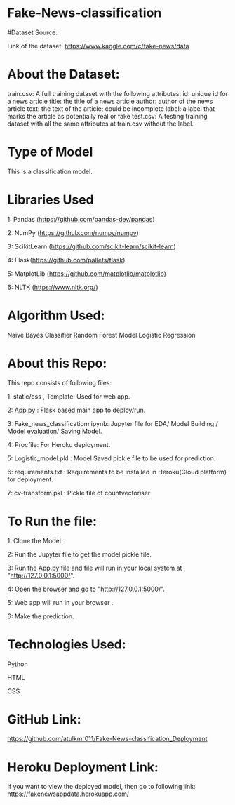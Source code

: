 # Fake-News-classification



#Dataset Source:

Link of the dataset: https://www.kaggle.com/c/fake-news/data

# About the Dataset: 

train.csv: A full training dataset with the following attributes:
id: unique id for a news article
title: the title of a news article
author: author of the news article
text: the text of the article; could be incomplete
label: a label that marks the article as potentially real or fake
test.csv: A testing training dataset with all the same attributes at train.csv without the label.

# Type of Model
This is a classification model.

# Libraries Used

1: Pandas (https://github.com/pandas-dev/pandas)

2: NumPy (https://github.com/numpy/numpy)

3: ScikitLearn (https://github.com/scikit-learn/scikit-learn)

4: Flask(https://github.com/pallets/flask)

5: MatplotLib (https://github.com/matplotlib/matplotlib)

6: NLTK (https://www.nltk.org/)


# Algorithm Used:

Naive Bayes Classifier
Random Forest Model
Logistic Regression

# About this Repo:
This repo consists of following files:

1: static/css , Template: Used for web app.

2: App.py : Flask based main app to deploy/run.

3: Fake_news_classificatiom.ipynb: Jupyter file for EDA/ Model Building / Model evaluation/ Saving Model.

4: Procfile: For Heroku deployment.

5: Logistic_model.pkl : Model Saved pickle file to be used for prediction.

6: requirements.txt : Requirements to be installed in Heroku(Cloud platform) for deployment.

7: cv-transform.pkl : Pickle file of countvectoriser



# To Run the file:
1: Clone the Model.

2: Run the Jupyter file to get the model pickle file.

3: Run the App.py file and file will run in your local system at "http://127.0.0.1:5000/".

4: Open the browser and go to "http://127.0.0.1:5000/". 

5: Web app will run in your browser .

6: Make the prediction.

# Technologies Used:

Python

HTML

CSS


# GitHub Link:
https://github.com/atulkmr011/Fake-News-classification_Deployment

# Heroku Deployment Link:
If you want to view the deployed model, then go to following link:
https://fakenewsappdata.herokuapp.com/

